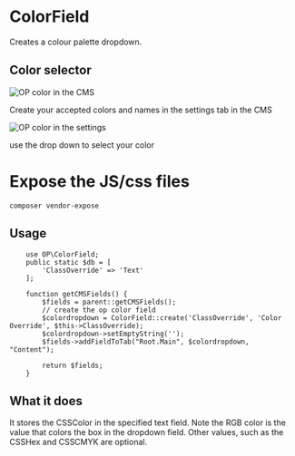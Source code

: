# ColorField

Creates a colour palette dropdown.

## Color selector

![OP color in the CMS](https://raw.githubusercontent.com/otago/opcolor/master/images/image2.png)

Create your accepted colors and names in the settings tab in the CMS

![OP color in the settings](https://raw.githubusercontent.com/otago/opcolor/master/images/image1.png)

use the drop down to select your color

# Expose the JS/css files
```composer vendor-expose```

## Usage

```
	use OP\ColorField;
	public static $db = [
		'ClassOverride' => 'Text'
	];

	function getCMSFields() {
		$fields = parent::getCMSFields();
		// create the op color field
        $colordropdown = ColorField::create('ClassOverride', 'Color Override', $this->ClassOverride);
        $colordropdown->setEmptyString('');
        $fields->addFieldToTab("Root.Main", $colordropdown, "Content");
        
		return $fields;
	}
```

## What it does

It stores the CSSColor in the specified text field. Note the RGB color is the 
value that colors the box in the dropdown field. Other values, such as the 
CSSHex and CSSCMYK are optional. 
